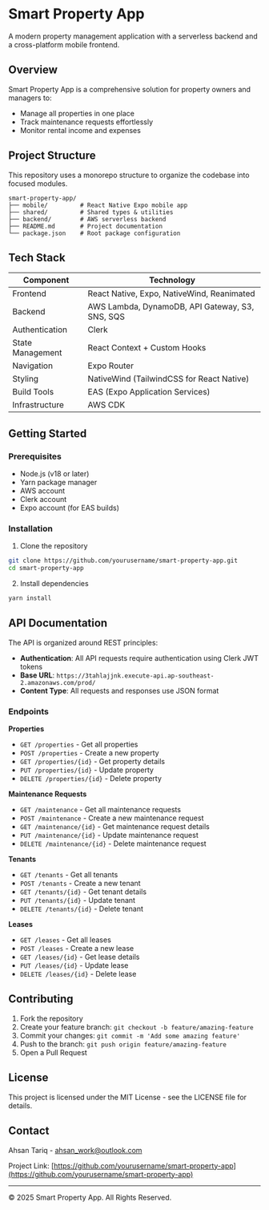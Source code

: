 # Smart Property App

A modern property management application with a serverless backend and a cross-platform mobile frontend.

## Overview

Smart Property App is a comprehensive solution for property owners and managers to:

- Manage all properties in one place
- Track maintenance requests effortlessly
- Monitor rental income and expenses

## Project Structure

This repository uses a monorepo structure to organize the codebase into focused modules.

```
smart-property-app/
├── mobile/         # React Native Expo mobile app
├── shared/         # Shared types & utilities
├── backend/        # AWS serverless backend
├── README.md       # Project documentation
└── package.json    # Root package configuration
```

## Tech Stack

| Component        | Technology                                      |
| ---------------- | ----------------------------------------------- |
| Frontend         | React Native, Expo, NativeWind, Reanimated      |
| Backend          | AWS Lambda, DynamoDB, API Gateway, S3, SNS, SQS |
| Authentication   | Clerk                                           |
| State Management | React Context + Custom Hooks                    |
| Navigation       | Expo Router                                     |
| Styling          | NativeWind (TailwindCSS for React Native)       |
| Build Tools      | EAS (Expo Application Services)                 |
| Infrastructure   | AWS CDK                                         |

## Getting Started

### Prerequisites

- Node.js (v18 or later)
- Yarn package manager
- AWS account
- Clerk account
- Expo account (for EAS builds)

### Installation

1. Clone the repository

```bash
git clone https://github.com/yourusername/smart-property-app.git
cd smart-property-app
```

2. Install dependencies

```bash
yarn install
```

## API Documentation

The API is organized around REST principles:

- **Authentication**: All API requests require authentication using Clerk JWT tokens
- **Base URL**: `https://3tahlajjnk.execute-api.ap-southeast-2.amazonaws.com/prod/`
- **Content Type**: All requests and responses use JSON format

### Endpoints

**Properties**

- `GET /properties` - Get all properties
- `POST /properties` - Create a new property
- `GET /properties/{id}` - Get property details
- `PUT /properties/{id}` - Update property
- `DELETE /properties/{id}` - Delete property

**Maintenance Requests**

- `GET /maintenance` - Get all maintenance requests
- `POST /maintenance` - Create a new maintenance request
- `GET /maintenance/{id}` - Get maintenance request details
- `PUT /maintenance/{id}` - Update maintenance request
- `DELETE /maintenance/{id}` - Delete maintenance request

**Tenants**

- `GET /tenants` - Get all tenants
- `POST /tenants` - Create a new tenant
- `GET /tenants/{id}` - Get tenant details
- `PUT /tenants/{id}` - Update tenant
- `DELETE /tenants/{id}` - Delete tenant

**Leases**

- `GET /leases` - Get all leases
- `POST /leases` - Create a new lease
- `GET /leases/{id}` - Get lease details
- `PUT /leases/{id}` - Update lease
- `DELETE /leases/{id}` - Delete lease

## Contributing

1. Fork the repository
2. Create your feature branch: `git checkout -b feature/amazing-feature`
3. Commit your changes: `git commit -m 'Add some amazing feature'`
4. Push to the branch: `git push origin feature/amazing-feature`
5. Open a Pull Request

## License

This project is licensed under the MIT License - see the LICENSE file for details.

## Contact

Ahsan Tariq - ahsan_work@outlook.com

Project Link: [https://github.com/yourusername/smart-property-app](https://github.com/yourusername/smart-property-app)

---

© 2025 Smart Property App. All Rights Reserved.
